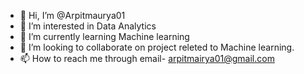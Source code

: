 - 👋 Hi, I’m @Arpitmaurya01
- 👀 I’m interested in Data Analytics
- 🌱 I’m currently learning Machine learning
- 💞️ I’m looking to collaborate on project releted to Machine learning.
- 📫 How to reach me through email- arpitmairya01@gmail.com

<!---
Arpitmaurya01/Arpitmaurya01 is a ✨ special ✨ repository because its `README.md` (this file) appears on your GitHub profile.
You can click the Preview link to take a look at your changes.
--->

